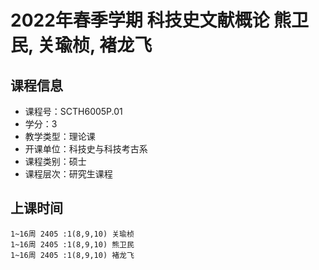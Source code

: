 # 2022年春季学期 科技史文献概论 熊卫民, 关瑜桢, 褚龙飞






## 课程信息

- 课程号：SCTH6005P.01
- 学分：3
- 教学类型：理论课
- 开课单位：科技史与科技考古系
- 课程类别：硕士
- 课程层次：研究生课程

## 上课时间

```
1~16周 2405 :1(8,9,10) 关瑜桢
1~16周 2405 :1(8,9,10) 熊卫民
1~16周 2405 :1(8,9,10) 褚龙飞
```

